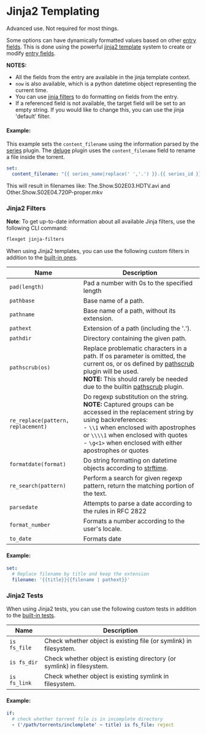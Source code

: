 # Jinja2 Templating

<div class="alert alert-info" role="alert">
  <span class="glyphicon glyphicon-info-sign"></span>
  Advanced use. Not required for most things.
</div>

Some options can have dynamically formatted values based on other [entry fields](/Entry). This is done using the powerful [jinja2 template](http://jinja.pocoo.org/docs/templates/) system to create or modify [entry fields](/Entry).

**NOTES:**

- All the fields from the entry are available in the jinja template context.
- `now` is also available, which is a python datetime object representing the current time.
- You can use [jinja filters](http://jinja.pocoo.org/docs/templates/#builtin-filters) to do formatting on fields from the entry.
- If a referenced field is not available, the target field will be set to an empty string. If you would like to change this, you can use the jinja 'default' filter.

#### Example:

This example sets the `content_filename` using the information parsed by the [series](/Plugins/series) plugin. The [deluge](/Plugins/deluge) plugin uses the `content_filename` field to rename a file inside the torrent.

```yaml
set:
  content_filename: "{{ series_name|replace(' ','.') }}.{{ series_id }}.{{ quality|upper }}{% if proper %}-proper{% endif %}"
```

This will result in filenames like: The.Show.S02E03.HDTV.avi and Other.Show.S02E04.720P-proper.mkv

### Jinja2 Filters
**Note**: To get up-to-date information about all available Jinja filters, use the following CLI command:
```bash
flexget jinja-filters
```

When using Jinja2 templates, you can use the following custom filters in addition to the [built-in ones](http://jinja.pocoo.org/docs/dev/templates/#builtin-filters).

|Name|Description|
|---|---|
|`pad(length)`| Pad a number with 0s to the specified length|
|`pathbase`|Base name of a path.|
|`pathname`|Base name of a path, without its extension.|
|`pathext`|Extension of a path (including the '.').|
|`pathdir`| Directory containing the given path.|
|`pathscrub(os)`| Replace problematic characters in a path. If os parameter is omitted, the current os, or os defined by [pathscrub](/Plugins/pathscrub) plugin will be used.<br> **NOTE:** This should rarely be needed due to the builtin [pathscrub](/Plugins/pathscrub) plugin.
|`re_replace(pattern, replacement)`| Do regexp substitution on the string.<br> **NOTE:** Captured groups can be accessed in the replacement string by using backreferences:<br>- `\\1` when enclosed with apostrophes or `\\\\1` when enclosed with quotes<br>- `\g<1>` when enclosed with either apostrophes or quotes|
|`formatdate(format)`| Do string formatting on datetime objects according to [strftime](http://strftime.org/).|
|`re_search(pattern)`|Perform a search for given regexp pattern, return the matching portion of the text.
|`parsedate`|Attempts to parse a date according to the rules in RFC 2822
|`format_number`|Formats a number according to the user's locale.
|`to_date`|Formats date



#### Example:

```yaml
set:
  # Replace filename by title and keep the extension
  filename: '{{title}}{{filename | pathext}}'
```
### Jinja2 Tests
When using Jinja2 tests, you can use the following custom tests in addition to the [built-in tests](http://jinja.pocoo.org/docs/dev/templates/#list-of-builtin-tests).

|Name|Description|
|---|---|
|`is fs_file`|Check whether object is existing file (or symlink) in filesystem.|
|`is fs_dir`|Check whether object is existing directory (or symlink) in filesystem.|
|`is fs_link`|Check whether object is existing symlink in filesystem.|
#### Example:

```YAML
if:
  # check whether torrent file is in incomplete directory
  - ('/path/torrents/inclomplete' ~ title) is fs_file: reject
```
